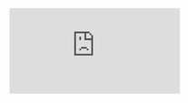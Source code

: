 <p/>
<div class='embed-container'><iframe src='http://www.youtube.com/embed/Ls92l0YWaNk' frameborder='0' allowfullscreen></iframe></div>
